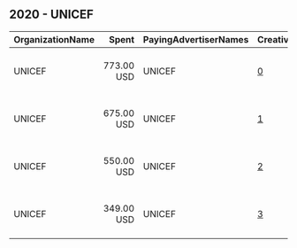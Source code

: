 ## 2020 - UNICEF 
|OrganizationName|Spent|PayingAdvertiserNames|CreativeUrls|Impressions|Genders|AgeBrackets|CountryCodes|BillingAddresses|CandidateBallotInformation|
|:---|---:|:---|:---|---:|:---|:---|:---|:---|:---|
|UNICEF|773.00 USD|UNICEF|[0](https://www.snap.com/political-ads/asset/b5a8c31c5ae3b17fd848e640d37af1c00acc2beb4076fd3cafa4635212e6704d?mediaType=mp4)|478,265||25+|saudi arabia|"3 United Nations Plaza,New York,10017,US"||
|UNICEF|675.00 USD|UNICEF|[1](https://www.snap.com/political-ads/asset/e49eb50ec0aca167675084dd18a28dc13e861fea526b7fd18e0129588bf68a21?mediaType=mp4)|529,749||25+|saudi arabia|"3 United Nations Plaza,New York,10017,US"||
|UNICEF|550.00 USD|UNICEF|[2](https://www.snap.com/political-ads/asset/c04f99be2699b93f2b1b2c77bcc90d273fb6c9d2c71c031e3a076091a55581c2?mediaType=mp4)|402,622||25+|saudi arabia|"3 United Nations Plaza,New York,10017,US"||
|UNICEF|349.00 USD|UNICEF|[3](https://www.snap.com/political-ads/asset/27047c69aaa31e919ccf0a9e1b18eec245603e619f5ecd202c63c884bc6cbc84?mediaType=mp4)|292,392||25+|saudi arabia|"3 United Nations Plaza,New York,10017,US"||
